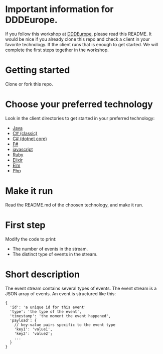 # Important information for DDDEurope.

If you follow this workshop at [DDDEurope](https://dddeurope.com/2017/), please read this README.
It would be nice if you already clone this repo and check a client in your favorite technology.
If the client runs that is enough to get started. We will complete the first steps together in the workshop.

# Getting started
Clone or fork this repo.

# Choose your preferred technology
Look in the client directories to get started in your preferred technology:
- [Java](/java)
- [C# (classic)](/csharp)
- [C# (dotnet core)](/dotnetcore)
- [F#](/fshap)
- [javascript](/js)
- [Ruby](/ruby)
- [Elixir](/elixir)
- [Elm](/elm)
- [Php](/php)

# Make it run
Read the README.md of the choosen technology, and make it run.

# First step
Modify the code to print:
- The number of events in the stream.
- The distinct type of events in the stream.

# Short description
The event stream contains several types of events. The event stream is a JSON array of events. An event is structured like this:
```
{
  'id': 'a unique id for this event'
  'type': 'the type of the event',
  'timestamp': 'the moment the event happened',
  'payload': {
    // key-value pairs specific to the event type
    'key1': 'value1',
    'key2': 'value2';
    ...
  }
}
```
